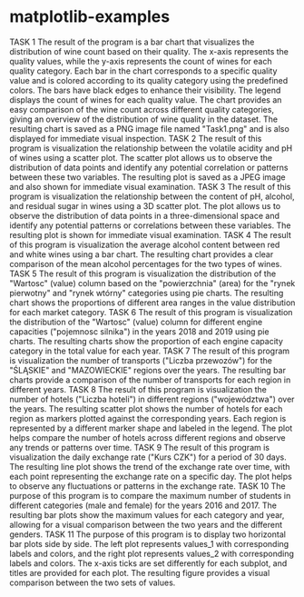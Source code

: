 # matplotlib-examples
TASK 1
The result of the program is a bar chart that visualizes the distribution of wine count based on their quality. The x-axis represents the quality values, while the y-axis represents the count of wines for each quality category. Each bar in the chart corresponds to a specific quality value and is colored according to its quality category using the predefined colors. The bars have black edges to enhance their visibility. The legend displays the count of wines for each quality value. The chart provides an easy comparison of the wine count across different quality categories, giving an overview of the distribution of wine quality in the dataset. The resulting chart is saved as a PNG image file named "Task1.png" and is also displayed for immediate visual inspection.
TASK 2
The result of this program is visualization the relationship between the volatile acidity and pH of wines using a scatter plot. The scatter plot allows us to observe the distribution of data points and identify any potential correlation or patterns between these two variables. The resulting plot is saved as a JPEG image and also shown for immediate visual examination.
TASK 3
The result of this program is visualization the relationship between the content of pH, alcohol, and residual sugar in wines using a 3D scatter plot. The plot allows us to observe the distribution of data points in a three-dimensional space and identify any potential patterns or correlations between these variables. The resulting plot is shown for immediate visual examination.
TASK 4
The result of this program is visualization the average alcohol content between red and white wines using a bar chart. The resulting chart provides a clear comparison of the mean alcohol percentages for the two types of wines.
TASK 5
The result of this program is visualization the distribution of the "Wartosc" (value) column based on the "powierzchnia" (area) for the "rynek pierwotny" and "rynek wtórny" categories using pie charts. The resulting chart shows the proportions of different area ranges in the value distribution for each market category.
TASK 6
The result of this program is visualization the distribution of the "Wartosc" (value) column for different engine capacities ("pojemnosc silnika") in the years 2018 and 2019 using pie charts. The resulting charts show the proportion of each engine capacity category in the total value for each year.
TASK 7
The result of this program is visualization the number of transports ("Liczba przewozów") for the "ŚLĄSKIE" and "MAZOWIECKIE" regions over the years. The resulting bar charts provide a comparison of the number of transports for each region in different years.
TASK 8
The result of this program is visualization the number of hotels ("Liczba hoteli") in different regions ("województwa") over the years. The resulting scatter plot shows the number of hotels for each region as markers plotted against the corresponding years. Each region is represented by a different marker shape and labeled in the legend. The plot helps compare the number of hotels across different regions and observe any trends or patterns over time.
TASK 9
The result of this program is visualization the daily exchange rate ("Kurs CZK") for a period of 30 days. The resulting line plot shows the trend of the exchange rate over time, with each point representing the exchange rate on a specific day. The plot helps to observe any fluctuations or patterns in the exchange rate.
TASK 10
The purpose of this program is to compare the maximum number of students in different categories (male and female) for the years 2016 and 2017. The resulting bar plots show the maximum values for each category and year, allowing for a visual comparison between the two years and the different genders.
TASK 11
The purpose of this program is to display two horizontal bar plots side by side. The left plot represents values_1 with corresponding labels and colors, and the right plot represents values_2 with corresponding labels and colors. The x-axis ticks are set differently for each subplot, and titles are provided for each plot. The resulting figure provides a visual comparison between the two sets of values.
